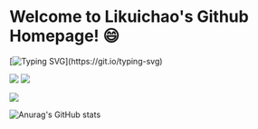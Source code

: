 # Welcome to Likuichao's Github Homepage! :smile:

[![Typing SVG](https://readme-typing-svg.demolab.com?font=Amatic+SC&weight=700&size=30&pause=1000&color=2999F7&width=435&lines=Welcome+to+my+Github!;hope+to+help+you!)](https://git.io/typing-svg)

<p>
<img src="https://img.shields.io/static/v1?label=Program&message=Java&color=blue"/>
<a href="https://blog.csdn.net/daoshen1314?spm=1000.2115.3001.5343"><img src="https://img.shields.io/static/v1?label=Blog&message=CSDN&color=red"/></a>
</p>

![](https://github-readme-stats.vercel.app/api/top-langs/?username=likuichao&theme=transparent&layout=compact)

![Anurag's GitHub stats](https://github-readme-stats.vercel.app/api?username=Likuichao&show_icons=true&theme=transparent)
